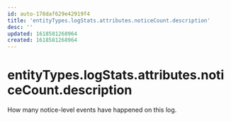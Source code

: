 ```yaml
---
id: auto-178daf629e42919f4
title: 'entityTypes.logStats.attributes.noticeCount.description'
desc: ''
updated: 1618581268964
created: 1618581268964
---
```

# entityTypes.logStats.attributes.noticeCount.description

How many notice-level events have happened on this log.